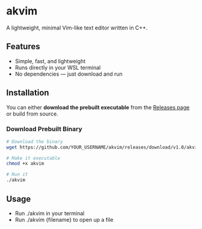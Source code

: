# akvim

A lightweight, minimal Vim-like text editor written in C++.

## Features
- Simple, fast, and lightweight
- Runs directly in your WSL terminal
- No dependencies — just download and run

## Installation

You can either **download the prebuilt executable** from the [Releases page](https://github.com/YOUR_USERNAME/akvim/releases) or build from source.

### Download Prebuilt Binary

```bash
# Download the binary
wget https://github.com/YOUR_USERNAME/akvim/releases/download/v1.0/akvim

# Make it executable
chmod +x akvim

# Run it
./akvim
```

## Usage
- Run ./akvim in your terminal
- Run ./akvim {filename} to open up a file
